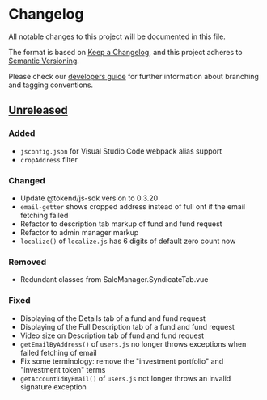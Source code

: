 # Changelog
All notable changes to this project will be documented in this file.

The format is based on [Keep a Changelog](https://keepachangelog.com/en/1.0.0/),
and this project adheres to [Semantic Versioning](https://semver.org/spec/v2.0.0.html).

Please check our [developers guide](https://gitlab.com/tokend/developers-guide)
for further information about branching and tagging conventions.

## [Unreleased](https://github.com/tokend/admin-panel/compare/a9daacc...HEAD)
### Added
- `jsconfig.json` for Visual Studio Code webpack alias support
- `cropAddress` filter

### Changed
- Update @tokend/js-sdk version to 0.3.20
- `email-getter` shows cropped address instead of full ont if the email fetching failed
- Refactor to description tab markup of fund and fund request
- Refactor to admin manager markup
- `localize()` of `localize.js` has 6 digits of default zero count now

### Removed
- Redundant classes from SaleManager.SyndicateTab.vue

### Fixed
- Displaying of the Details tab of a fund and fund request
- Displaying of the Full Description tab of a fund and fund request
- Video size on Description tab of fund and fund request
- `getEmailByAddress()` of `users.js` no longer throws exceptions when failed fetching of email
- Fix some terminology: remove the "investment portfolio" and "investment token" terms
- `getAccountIdByEmail()` of `users.js` not longer throws an invalid signature exception
